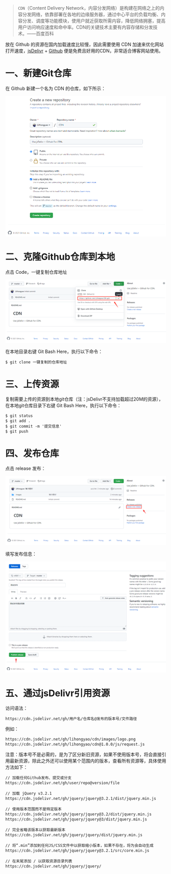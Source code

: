 > `CDN`（Content Delivery Network，内容分发网络）是构建在网络之上的内容分发网络，依靠部署在各地的边缘服务器，通过中心平台的负载均衡、内容分发、调度等功能模块，使用户就近获取所需内容，降低网络拥塞，提高用户访问响应速度和命中率。CDN的关键技术主要有内容存储和分发技术。——百度百科

放在 Github 的资源在国内加载速度比较慢，因此需要使用 CDN 加速来优化网站打开速度，[jsDelivr](https://www.jsdelivr.com/) + [Github](https://github.com/) 便是免费且好用的CDN，非常适合博客网站使用。

# 一、新建Git仓库

在 Github 新建一个名为 CDN 的仓库，如下所示：

<img src="./IMGS/cdn_create_repository.png" />

# 二、克隆Github仓库到本地

点击 Code，一键复制仓库地址

<img src="./IMGS/cdn_clone.png" />

在本地目录右键 Git Bash Here，执行以下命令：

```shell
$ git clone 一键复制的仓库地址
```

# 三、上传资源

复制需要上传的资源到本地git仓库（注：jsDelivr不支持加载超过20M的资源），在本地git仓库目录下右键 Git Bash Here，执行以下命令：

```shell
$ git status             
$ git add .              
$ git commit -m '提交信息' 
$ git push            
```

# 四、发布仓库

点击 release 发布：

<img src="./IMGS/cdn_releases.png" />

填写发布信息：

<img src="./IMGS/cdn_release_fill.png" />

# 五、通过jsDelivr引用资源

访问语法：

```
https://cdn.jsdelivr.net/gh/用户名/仓库名@发布的版本号/文件路径
```

例如：

```
https://cdn.jsdelivr.net/gh/lihongyao/cdn/images/logo.png
https://cdn.jsdelivr.net/gh/lihongyao/cdn@1.0.0/js/request.js
```

注意：版本号不是必需的，是为了区分新旧资源，如果不使用版本号，将会直接引用最新资源，除此之外还可以使用某个范围内的版本，查看所有资源等，具体使用方法如下：

```
// 加载任何Github发布、提交或分支
https://cdn.jsdelivr.net/gh/user/repo@version/file

// 加载 jQuery v3.2.1
https://cdn.jsdelivr.net/gh/jquery/jquery@3.2.1/dist/jquery.min.js

// 使用版本范围而不是特定版本
https://cdn.jsdelivr.net/gh/jquery/jquery@3.2/dist/jquery.min.js   https://cdn.jsdelivr.net/gh/jquery/jquery@3/dist/jquery.min.js
 
// 完全省略该版本以获取最新版本
https://cdn.jsdelivr.net/gh/jquery/jquery/dist/jquery.min.js
 
// 将“.min”添加到任何JS/CSS文件中以获取缩小版本，如果不存在，将为会自动生成
https://cdn.jsdelivr.net/gh/jquery/jquery@3.2.1/src/core.min.js
 
// 在末尾添加 / 以获取资源目录列表
https://cdn.jsdelivr.net/gh/jquery/jquery/
```

